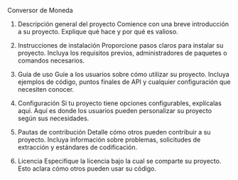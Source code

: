 Conversor de Moneda

1. Descripción general del proyecto
Comience con una breve introducción a su proyecto. Explique qué hace y por qué es valioso.

2. Instrucciones de instalación
Proporcione pasos claros para instalar su proyecto. Incluya los requisitos previos, administradores de paquetes o comandos necesarios.

3. Guía de uso
Guíe a los usuarios sobre cómo utilizar su proyecto. Incluya ejemplos de código, puntos finales de API y cualquier configuración que necesiten conocer.

4. Configuración
Si tu proyecto tiene opciones configurables, explícalas aquí. Aquí es donde los usuarios pueden personalizar su proyecto según sus necesidades.

5. Pautas de contribución
Detalle cómo otros pueden contribuir a su proyecto. Incluya información sobre problemas, solicitudes de extracción y estándares de codificación.

6. Licencia
Especifique la licencia bajo la cual se comparte su proyecto. Esto aclara cómo otros pueden usar su código.
